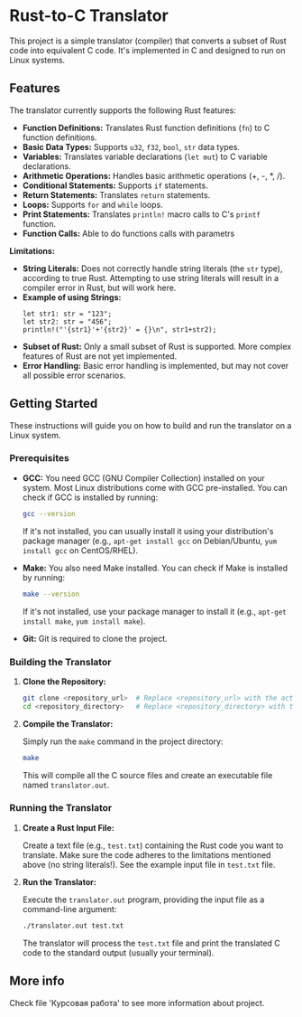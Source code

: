 # Rust-to-C Translator

This project is a simple translator (compiler) that converts a subset of Rust code into equivalent C code. It's implemented in C and designed to run on Linux systems.

## Features

The translator currently supports the following Rust features:

*   **Function Definitions:** Translates Rust function definitions (`fn`) to C function definitions.
*   **Basic Data Types:** Supports `u32`, `f32`, `bool`, `str` data types.
*   **Variables:** Translates variable declarations (`let mut`) to C variable declarations.
*   **Arithmetic Operations:** Handles basic arithmetic operations (+, -, \*, /).
*   **Conditional Statements:** Supports `if` statements.
*   **Return Statements:** Translates `return` statements.
*   **Loops:** Supports `for` and `while` loops.
*   **Print Statements:** Translates `println!` macro calls to C's `printf` function.
*   **Function Calls:** Able to do functions calls with parametrs

**Limitations:**

*   **String Literals:** Does not correctly handle string literals (the `str` type), according to true Rust.  Attempting to use string literals will result in a compiler error in Rust, but will work here.
*   **Example of using Strings:** 
    ```
    let str1: str = "123";
    let str2: str = "456";
    println!("'{str1}'+'{str2}' = {}\n", str1+str2);
    ```
*   **Subset of Rust:** Only a small subset of Rust is supported. More complex features of Rust are not yet implemented.
*   **Error Handling:**  Basic error handling is implemented, but may not cover all possible error scenarios.

## Getting Started

These instructions will guide you on how to build and run the translator on a Linux system.

### Prerequisites

*   **GCC:**  You need GCC (GNU Compiler Collection) installed on your system. Most Linux distributions come with GCC pre-installed. You can check if GCC is installed by running:

    ```bash
    gcc --version
    ```

    If it's not installed, you can usually install it using your distribution's package manager (e.g., `apt-get install gcc` on Debian/Ubuntu, `yum install gcc` on CentOS/RHEL).
*   **Make:**  You also need Make installed. You can check if Make is installed by running:

    ```bash
    make --version
    ```

    If it's not installed, use your package manager to install it (e.g., `apt-get install make`, `yum install make`).
*   **Git:** Git is required to clone the project.

### Building the Translator

1.  **Clone the Repository:**

    ```bash
    git clone <repository_url>  # Replace <repository_url> with the actual URL of your GitHub repository.
    cd <repository_directory>   # Replace <repository_directory> with the name of the cloned directory.
    ```

2.  **Compile the Translator:**

    Simply run the `make` command in the project directory:

    ```bash
    make
    ```

    This will compile all the C source files and create an executable file named `translator.out`.

### Running the Translator

1.  **Create a Rust Input File:**

    Create a text file (e.g., `test.txt`) containing the Rust code you want to translate.  Make sure the code adheres to the limitations mentioned above (no string literals!).  See the example input file in `test.txt` file.

2.  **Run the Translator:**

    Execute the `translator.out` program, providing the input file as a command-line argument:

    ```bash
    ./translator.out test.txt
    ```

    The translator will process the `test.txt` file and print the translated C code to the standard output (usually your terminal).
## More info

Check file 'Курсовая работа' to see more information about project.

